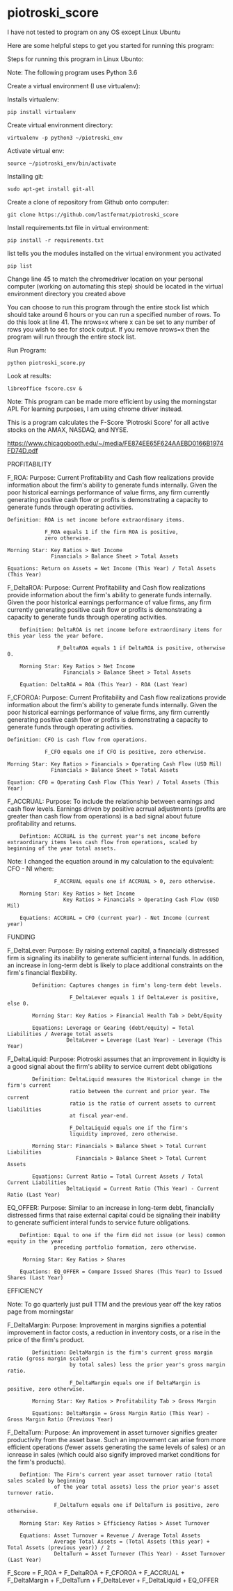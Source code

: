 # piotroski_score

I have not tested to program on any OS except Linux Ubuntu

Here are some helpful steps to get you started for running this program:

Steps for running this program in Linux Ubunto:

Note: The following program uses Python 3.6

Create a virtual environment (I use virtualenv):

Installs virtualenv:

	pip install virtualenv

Create virtual environment directory:

	virtualenv -p python3 ~/piotroski_env

Activate virtual env:

	source ~/piotroski_env/bin/activate

Installing git:

	sudo apt-get install git-all

Create a clone of repository from Github onto computer:

	git clone https://github.com/lastfermat/piotroski_score

Install requirements.txt file in virtual environment:

	pip install -r requirements.txt

list tells you the modules installed on the virtual environment you activated

	pip list

Change line 45 to match the chromedriver location on your personal computer (working on automating this step) should be located
in the virtual environment directory you created above

You can choose to run this program through the entire stock list which should take around 6 hours or you can run a specified number of rows.
To do this look at line 41. The nrows=x where x can be set to any number of rows you wish to see for stock output. If you remove nrows=x then the program will run through the entire stock list.

Run Program:

	python piotroski_score.py

Look at results:

	libreoffice fscore.csv &




Note: This program can be made more efficient by using the morningstar API. For learning purposes, I am using chrome driver instead.

This is a program calculates the F-Score 'Piotroski Score' for all active stocks on the AMAX, NASDAQ, and NYSE.

https://www.chicagobooth.edu/~/media/FE874EE65F624AAEBD0166B1974FD74D.pdf

PROFITABILITY

F_ROA:
    Purpose: Current Profitability and Cash flow realizations provide information about the firm's ability to generate 
             funds internally. Given the poor historical earnings performance of value firms, 
             any firm currently generating positive cash flow or profits is demonstrating a 
             capacity to generate funds through operating activities.
    
    Definition: ROA is net income before extraordinary items.
    
                F_ROA equals 1 if the firm ROA is positive, 
                zero otherwise.
    
    Morning Star: Key Ratios > Net Income
                  Financials > Balance Sheet > Total Assets
                  
    Equations: Return on Assets = Net Income (This Year) / Total Assets (This Year)

F_DeltaROA:
        Purpose: Current Profitability and Cash flow realizations provide information about the firm's ability to generate 
                 funds internally. Given the poor historical earnings performance of value firms, 
                 any firm currently generating positive cash flow or profits is demonstrating a 
                 capacity to generate funds through operating activities.
        
        Definition: DeltaROA is net income before extraordinary items for this year less the year before.
        
                    F_DeltaROA equals 1 if DeltaROA is positive, otherwise 0.
                    
        Morning Star: Key Ratios > Net Income
                      Financials > Balance Sheet > Total Assets
                      
        Equation: DeltaROA = ROA (This Year) - ROA (Last Year)
F_CFOROA:
    Purpose: Current Profitability and Cash flow realizations provide information about the firm's ability to generate 
             funds internally. Given the poor historical earnings performance of value firms, 
             any firm currently generating positive cash flow or profits is demonstrating a 
             capacity to generate funds through operating activities.
    
    Definition: CFO is cash flow from operations.
    
                F_CFO equals one if CFO is positive, zero otherwise.
    
    Morning Star: Key Ratios > Financials > Operating Cash Flow (USD Mil)
                  Financials > Balance Sheet > Total Assets 

    Equation: CFO = Operating Cash Flow (This Year) / Total Assets (This Year)

F_ACCRUAL:
        Purpose: To include the relationship between earnings and cash flow levels. Earnings 
                 driven by positive acrrual adjustments (profits are greater than cash flow 
                 from operations) is a bad signal about future profitability and returns.
                 
        Defintion: ACCRUAL is the current year's net income before extraordinary items less cash flow from operations, scaled by beginning of the year total assets.

Note: I changed the equation around in my calculation to the equivalent: CFO - NI where:
        
                   F_ACCRUAL equals one if ACCRUAL > 0, zero otherwise.
                   
        Morning Star: Key Ratios > Net Income
                      Key Ratios > Financials > Operating Cash Flow (USD Mil)
        
        Equations: ACCRUAL = CFO (current year) - Net Income (current year)

FUNDING

F_DeltaLever:
            Purpose: By raising external capital, a financially distressed firm is 
                     signaling its inability to generate sufficient internal funds. 
                     In addition, an increase in long-term debt is likely to place 
                     additional constraints on the firm's financial flexbility.
            
            Definition: Captures changes in firm's long-term debt levels.
            
                        F_DeltaLever equals 1 if DeltaLever is positive, else 0.
                        
            Morning Star: Key Ratios > Financial Health Tab > Debt/Equity
                        
            Equations: Leverage or Gearing (debt/equity) = Total Liabilities / Average total assets
                       DeltaLever = Leverage (Last Year) - Leverage (This Year)


F_DeltaLiquid:
            Purpose: Piotroski assumes that an improvement in liquidty is a good 
                     signal about the firm's ability to service current debt obligations
            
            Definition: DeltaLiquid measures the Historical change in the firm's current 
                        ratio between the current and prior year. The current 
                        ratio is the ratio of current assets to current liabilities 
                        at fiscal year-end. 
                        
                        F_DeltaLiquid equals one if the firm's 
                        liquidity improved, zero otherwise.
                        
            Morning Star: Financials > Balance Sheet > Total Current Liabilities
                          Financials > Balance Sheet > Total Current Assets
                
            Equations: Current Ratio = Total Current Assets / Total Current Liabilities
                       DeltaLiquid = Current Ratio (This Year) - Current Ratio (Last Year)


EQ_OFFER:
        Purpose: Similar to an increase in long-term debt, financially distressed 
                  firms that raise external capital could be signaling their inability 
                  to generate sufficient interal funds to service future obligations.
                  
        Defintion: Equal to one if the firm did not issue (or less) common equity in the year 
                   preceding portfolio formation, zero otherwise.
         
         Morning Star: Key Ratios > Shares
     
        Equations: EQ_OFFER = Compare Issued Shares (This Year) to Issued Shares (Last Year)


EFFICIENCY

Note: To go quarterly just pull TTM and the previous year off the key ratios page from morningstar

F_DeltaMargin:
            Purpose: Improvement in margins signifies a potential improvement in factor costs, 
                     a reduction in inventory costs, or a rise in the price of the firm's product.
                     
            Definition: DeltaMargin is the firm's current gross margin ratio (gross margin scaled 
                        by total sales) less the prior year's gross margin ratio.
            
                        F_DeltaMargin equals one if DeltaMargin is positive, zero otherwise.
                        
            Morning Star: Key Ratios > Profitability Tab > Gross Margin
            
            Equations: DeltaMargin = Gross Margin Ratio (This Year) - Gross Margin Ratio (Previous Year)

F_DeltaTurn:
        Purpose: An improvement in asset turnover signifies greater productivity from the 
                 asset base. Such an improvement can arise from more efficient operations 
                 (fewer assets generating the same levels of sales) or an icnrease in sales 
                 (which could also signify improved market conditions for the firm's products).
         
        Defintion: The Firm's current year asset turnover ratio (total sales scaled by beginning 
                   of the year total assets) less the prior year's asset turnover ratio.
        
                   F_DeltaTurn equals one if DeltaTurn is positive, zero otherwise.
                   
        Morning Star: Key Ratios > Efficiency Ratios > Asset Turnover
        
        Equations: Asset Turnover = Revenue / Average Total Assets
                   Average Total Assets = (Total Assets (this year) + Total Assets (previous year)) / 2 
                   DeltaTurn = Asset Turnover (This Year) - Asset Turnover (Last Year)

F_Score = F_ROA + F_DeltaROA + F_CFOROA + F_ACCRUAL + F_DeltaMargin + F_DeltaTurn + F_DeltaLever + F_DeltaLiquid + EQ_OFFER
